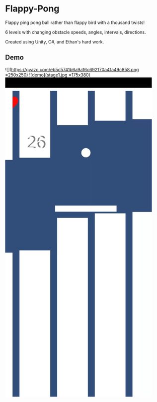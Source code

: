 # Flappy-Pong
Flappy ping pong ball rather than flappy bird with a thousand twists!

6 levels with changing obstacle speeds, angles, intervals, directions.

Created using Unity, C#, and Ethan's hard work.

## Demo
![](https://gyazo.com/eb5c5741b6a9a16c692170a41a49c858.png =250x250)
![demo](stage1.jpg =175x380)
![demo](stage2.jpg)
